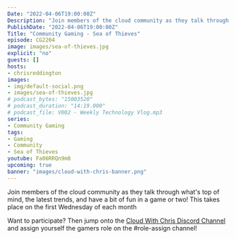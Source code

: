 ```yaml
---
Date: "2022-04-06T19:00:00Z"
Description: "Join members of the cloud community as they talk through what's top of mind, the latest trends, and have a bit of fun in a game or two! This takes place on the first Wednesday of each month"
PublishDate: "2022-04-06T19:00:00Z"
Title: "Community Gaming - Sea of Thieves"
episode: CG2204
image: images/sea-of-thieves.jpg
explicit: "no"
guests: []
hosts:
- chrisreddington
images:
- img/default-social.png
- images/sea-of-thieves.jpg
# podcast_bytes: "15003520"
# podcast_duration: "14:19.000"
# podcast_file: V002 - Weekly Technology Vlog.mp3
series:
- Community Gaming
tags:
- Gaming
- Community
- Sea of Thieves
youtube: Fa06RRQn9m8
upcoming: true
banner: "images/cloud-with-chris-banner.png"
---
```

Join members of the cloud community as they talk through what's top of mind, the latest trends, and have a bit of fun in a game or two! This takes place on the first Wednesday of each month

Want to participate? Then jump onto the [Cloud With Chris Discord Channel](https://discord.gg/9FJctHP9Zv) and assign yourself the gamers role on the #role-assign channel!